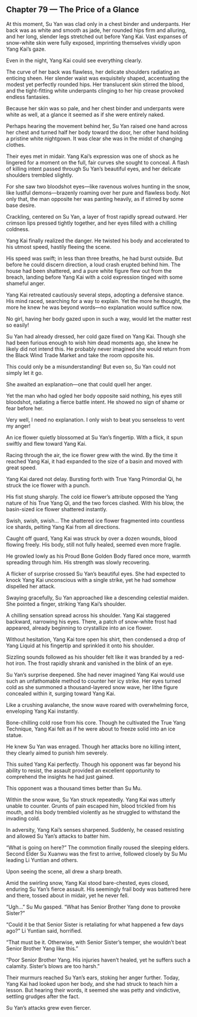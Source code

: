 ## Chapter 79 — The Price of a Glance

At this moment, Su Yan was clad only in a chest binder and underpants. Her back was as white and smooth as jade, her rounded hips firm and alluring, and her long, slender legs stretched out before Yang Kai. Vast expanses of snow-white skin were fully exposed, imprinting themselves vividly upon Yang Kai’s gaze.

Even in the night, Yang Kai could see everything clearly.

The curve of her back was flawless, her delicate shoulders radiating an enticing sheen. Her slender waist was exquisitely shaped, accentuating the modest yet perfectly rounded hips. Her translucent skin stirred the blood, and the tight-fitting white underpants clinging to her hip crease provoked endless fantasies.

Because her skin was so pale, and her chest binder and underpants were white as well, at a glance it seemed as if she were entirely naked.

Perhaps hearing the movement behind her, Su Yan raised one hand across her chest and turned half her body toward the door, her other hand holding a pristine white nightgown. It was clear she was in the midst of changing clothes.

Their eyes met in midair. Yang Kai’s expression was one of shock as he lingered for a moment on the full, fair curves she sought to conceal. A flash of killing intent passed through Su Yan’s beautiful eyes, and her delicate shoulders trembled slightly.

For she saw two bloodshot eyes—like ravenous wolves hunting in the snow, like lustful demons—brazenly roaming over her pure and flawless body. Not only that, the man opposite her was panting heavily, as if stirred by some base desire.

Crackling, centered on Su Yan, a layer of frost rapidly spread outward. Her crimson lips pressed tightly together, and her eyes filled with a chilling coldness.

Yang Kai finally realized the danger. He twisted his body and accelerated to his utmost speed, hastily fleeing the scene.

His speed was swift; in less than three breaths, he had burst outside. But before he could discern direction, a loud crash erupted behind him. The house had been shattered, and a pure white figure flew out from the breach, landing before Yang Kai with a cold expression tinged with some shameful anger.

Yang Kai retreated cautiously several steps, adopting a defensive stance. His mind raced, searching for a way to explain. Yet the more he thought, the more he knew he was beyond words—no explanation would suffice now.

No girl, having her body gazed upon in such a way, would let the matter rest so easily!

Su Yan had already dressed, her cold gaze fixed on Yang Kai. Though she had been furious enough to wish him dead moments ago, she knew he likely did not intend this. He probably never imagined she would return from the Black Wind Trade Market and take the room opposite his.

This could only be a misunderstanding! But even so, Su Yan could not simply let it go.

She awaited an explanation—one that could quell her anger.

Yet the man who had ogled her body opposite said nothing, his eyes still bloodshot, radiating a fierce battle intent. He showed no sign of shame or fear before her.

Very well, I need no explanation. I only wish to beat you senseless to vent my anger!

An ice flower quietly blossomed at Su Yan’s fingertip. With a flick, it spun swiftly and flew toward Yang Kai.

Racing through the air, the ice flower grew with the wind. By the time it reached Yang Kai, it had expanded to the size of a basin and moved with great speed.

Yang Kai dared not delay. Bursting forth with True Yang Primordial Qi, he struck the ice flower with a punch.

His fist stung sharply. The cold ice flower’s attribute opposed the Yang nature of his True Yang Qi, and the two forces clashed. With his blow, the basin-sized ice flower shattered instantly.

Swish, swish, swish… The shattered ice flower fragmented into countless ice shards, pelting Yang Kai from all directions.

Caught off guard, Yang Kai was struck by over a dozen wounds, blood flowing freely. His body, still not fully healed, seemed even more fragile.

He growled lowly as his Proud Bone Golden Body flared once more, warmth spreading through him. His strength was slowly recovering.

A flicker of surprise crossed Su Yan’s beautiful eyes. She had expected to knock Yang Kai unconscious with a single strike, yet he had somehow dispelled her attack.

Swaying gracefully, Su Yan approached like a descending celestial maiden. She pointed a finger, striking Yang Kai’s shoulder.

A chilling sensation spread across his shoulder. Yang Kai staggered backward, narrowing his eyes. There, a patch of snow-white frost had appeared, already beginning to crystallize into an ice flower.

Without hesitation, Yang Kai tore open his shirt, then condensed a drop of Yang Liquid at his fingertip and sprinkled it onto his shoulder.

Sizzling sounds followed as his shoulder felt like it was branded by a red-hot iron. The frost rapidly shrank and vanished in the blink of an eye.

Su Yan’s surprise deepened. She had never imagined Yang Kai would use such an unfathomable method to counter her icy strike. Her eyes turned cold as she summoned a thousand-layered snow wave, her lithe figure concealed within it, surging toward Yang Kai.

Like a crushing avalanche, the snow wave roared with overwhelming force, enveloping Yang Kai instantly.

Bone-chilling cold rose from his core. Though he cultivated the True Yang Technique, Yang Kai felt as if he were about to freeze solid into an ice statue.

He knew Su Yan was enraged. Though her attacks bore no killing intent, they clearly aimed to punish him severely.

This suited Yang Kai perfectly. Though his opponent was far beyond his ability to resist, the assault provided an excellent opportunity to comprehend the insights he had just gained.

This opponent was a thousand times better than Su Mu.

Within the snow wave, Su Yan struck repeatedly. Yang Kai was utterly unable to counter. Grunts of pain escaped him, blood trickled from his mouth, and his body trembled violently as he struggled to withstand the invading cold.

In adversity, Yang Kai’s senses sharpened. Suddenly, he ceased resisting and allowed Su Yan’s attacks to batter him.

“What is going on here?” The commotion finally roused the sleeping elders. Second Elder Su Xuanwu was the first to arrive, followed closely by Su Mu leading Li Yuntian and others.

Upon seeing the scene, all drew a sharp breath.

Amid the swirling snow, Yang Kai stood bare-chested, eyes closed, enduring Su Yan’s fierce assault. His seemingly frail body was battered here and there, tossed about in midair, yet he never fell.

“Ugh…” Su Mu gasped. “What has Senior Brother Yang done to provoke Sister?”

“Could it be that Senior Sister is retaliating for what happened a few days ago?” Li Yuntian said, horrified.

“That must be it. Otherwise, with Senior Sister’s temper, she wouldn’t beat Senior Brother Yang like this.”

“Poor Senior Brother Yang. His injuries haven’t healed, yet he suffers such a calamity. Sister’s blows are too harsh.”

Their murmurs reached Su Yan’s ears, stoking her anger further. Today, Yang Kai had looked upon her body, and she had struck to teach him a lesson. But hearing their words, it seemed she was petty and vindictive, settling grudges after the fact.

Su Yan’s attacks grew even fiercer.